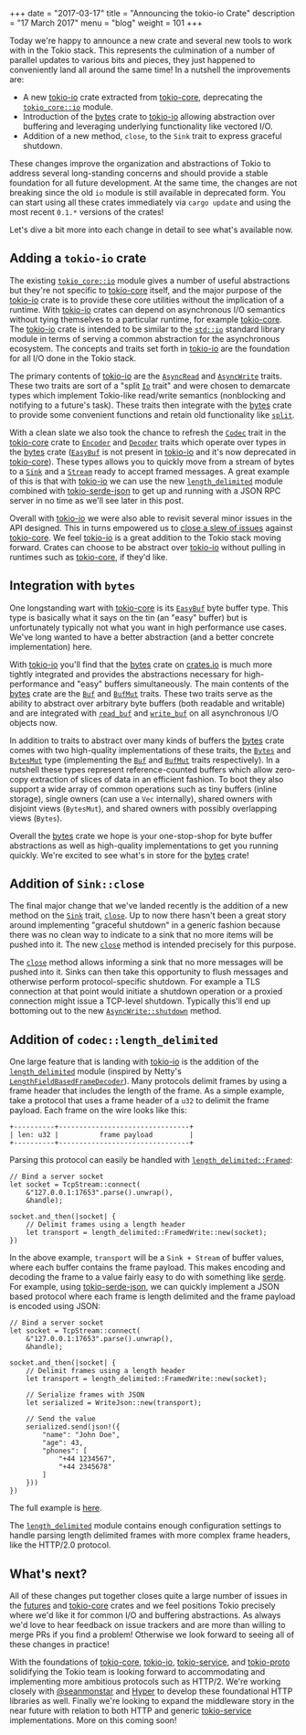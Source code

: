 +++
date = "2017-03-17"
title = "Announcing the tokio-io Crate"
description = "17 March 2017"
menu = "blog"
weight = 101
+++

Today we're happy to announce a new crate and several new tools to work with
in the Tokio stack. This represents the culmination of a number of parallel
updates to various bits and pieces, they just happened to conveniently land all
around the same time! In a nutshell the improvements are:

* A new [tokio-io] crate extracted from [tokio-core], deprecating the
  [`tokio_core::io`] module.
* Introduction of the [bytes] crate to [tokio-io] allowing abstraction over
  buffering and leveraging underlying functionality like vectored I/O.
* Addition of a new method, `close`, to the `Sink` trait to express graceful
  shutdown.

These changes improve the organization and abstractions of Tokio to address
several long-standing concerns and should provide a stable foundation for all
future development. At the same time, the changes are not breaking since the
old `io` module is still available in deprecated form. You can start using all
these crates immediately via `cargo update` and using the most recent `0.1.*`
versions of the crates!

Let's dive a bit more into each change in detail to see what's available now.

## Adding a `tokio-io` crate

The existing [`tokio_core::io`] module gives a number of useful abstractions
but they're not specific to [tokio-core] itself, and the major purpose of the
[tokio-io] crate is to provide these core utilities without the implication of
a runtime. With [tokio-io] crates can depend on asynchronous I/O semantics
without tying themselves to a particular runtime, for example [tokio-core].
The [tokio-io] crate is intended to be similar to the [`std::io`] standard
library module in terms of serving a common abstraction for the asynchronous
ecosystem. The concepts and traits set forth in [tokio-io] are the foundation
for all I/O done in the Tokio stack.

The primary contents of [tokio-io] are the [`AsyncRead`] and [`AsyncWrite`]
traits. These two traits are sort of a "split [`Io`] trait" and were chosen to
demarcate types which implement Tokio-like read/write semantics (nonblocking
and notifying to a future's task). These traits then integrate with the [bytes]
crate to provide some convenient functions and retain old functionality like
[`split`].

With a clean slate we also took the chance to refresh the [`Codec`] trait in the
[tokio-core] crate to [`Encoder`] and [`Decoder`] traits which operate over
types in the [bytes] crate ([`EasyBuf`] is not present in [tokio-io] and it's
now deprecated in [tokio-core]). These types allows you to quickly move from a
stream of bytes to a [`Sink`] and a [`Stream`] ready to accept framed messages.
A great example of this is that with [tokio-io] we can use the new
[`length_delimited`] module combined with [tokio-serde-json] to get up and
running with a JSON RPC server in no time as we'll see later in this post.

Overall with [tokio-io] we were also able to revisit several minor issues in
the API designed. This in turns empowered us to [close a slew of
issues][closing] against [tokio-core]. We feel [tokio-io] is a great addition
to the Tokio stack moving forward. Crates can choose to be abstract over
[tokio-io] without pulling in runtimes such as [tokio-core], if they'd like.

## Integration with `bytes`

One longstanding wart with [tokio-core] is its [`EasyBuf`] byte buffer type.
This type is basically what it says on the tin (an "easy" buffer) but is
unfortunately typically not what you want in high performance use cases. We've
long wanted to have a better abstraction (and a better concrete implementation)
here.

With [tokio-io] you'll find that the [bytes] crate on [crates.io] is much more
tightly integrated and provides the abstractions necessary for high-performance
and "easy" buffers simultaneously. The main contents of the [bytes] crate are
the [`Buf`] and [`BufMut`] traits. These two traits serve as the ability to
abstract over arbitrary byte buffers (both readable and writable) and are
integrated with [`read_buf`] and [`write_buf`] on all asynchronous I/O objects
now.

In addition to traits to abstract over many kinds of buffers the [bytes] crate
comes with two high-quality implementations of these traits, the [`Bytes`] and
[`BytesMut`] type (implementing the [`Buf`] and [`BufMut`] traits respectively).
In a nutshell these types represent reference-counted buffers which allow
zero-copy extraction of slices of data in an efficient fashion. To boot they
also support a wide array of common operations such as tiny buffers (inline
storage), single owners (can use a `Vec` internally), shared owners with
disjoint views (`BytesMut`), and shared owners with possibly overlapping views
(`Bytes`).

Overall the [bytes] crate we hope is your one-stop-shop for byte buffer
abstractions as well as high-quality implementations to get you running
quickly. We're excited to see what's in store for the [bytes] crate!

## Addition of `Sink::close`

The final major change that we've landed recently is the addition of a new
method on the [`Sink`] trait, [`close`]. Up to now there hasn't been a great
story around implementing "graceful shutdown" in a generic fashion because there
was no clean way to indicate to a sink that no more items will be pushed into
it. The new [`close`] method is intended precisely for this purpose.

The [`close`] method allows informing a sink that no more messages will be
pushed into it. Sinks can then take this opportunity to flush messages and
otherwise perform protocol-specific shutdown. For example a TLS connection at
that point would initiate a shutdown operation or a proxied connection might
issue a TCP-level shutdown. Typically this'll end up bottoming out to the new
[`AsyncWrite::shutdown`] method.

## Addition of `codec::length_delimited`

One large feature that is landing with [tokio-io] is the addition of
the [`length_delimited`] module (inspired by Netty's
[`LengthFieldBasedFrameDecoder`]). Many protocols delimit frames by using a
frame header that includes the length of the frame. As a simple example, take a
protocol that uses a frame header of a `u32` to delimit the frame payload. Each
frame on the wire looks like this:

```text
+----------+--------------------------------+
| len: u32 |          frame payload         |
+----------+--------------------------------+
```

Parsing this protocol can easily be handled with
[`length_delimited::Framed`]:

```rust,ignore
// Bind a server socket
let socket = TcpStream::connect(
    &"127.0.0.1:17653".parse().unwrap(),
    &handle);

socket.and_then(|socket| {
    // Delimit frames using a length header
    let transport = length_delimited::FramedWrite::new(socket);
})
```

In the above example, `transport` will be a `Sink + Stream` of buffer
values, where each buffer contains the frame payload. This makes
encoding and decoding the frame to a value fairly easy to do with
something like [serde]. For example, using [tokio-serde-json], we can
quickly implement a JSON based protocol where each frame is length
delimited and the frame payload is encoded using JSON:

```rust,ignore
// Bind a server socket
let socket = TcpStream::connect(
    &"127.0.0.1:17653".parse().unwrap(),
    &handle);

socket.and_then(|socket| {
    // Delimit frames using a length header
    let transport = length_delimited::FramedWrite::new(socket);

    // Serialize frames with JSON
    let serialized = WriteJson::new(transport);

    // Send the value
    serialized.send(json!({
        "name": "John Doe",
        "age": 43,
        "phones": [
            "+44 1234567",
            "+44 2345678"
        ]
    }))
})
```

The full example is [here](https://github.com/carllerche/tokio-serde-json/tree/master/examples).

The [`length_delimited`] module contains enough configuration settings to
handle parsing length delimited frames with more complex frame headers,
like the HTTP/2.0 protocol.

[serde]: https://serde.rs/
[tokio-serde-json]: https://github.com/carllerche/tokio-serde-json
[`length_delimited::Framed`]: https://docs.rs/tokio-io/0.1/tokio_io/codec/length_delimited/struct.Framed.html
[`LengthFieldBasedFrameDecoder`]: https://netty.io/4.0/api/io/netty/handler/codec/LengthFieldBasedFrameDecoder.html

## What's next?

All of these changes put together closes quite a large number of issues in the
[futures] and [tokio-core] crates and we feel positions Tokio precisely where
we'd like it for common I/O and buffering abstractions. As always we'd love to
hear feedback on issue trackers and are more than willing to merge PRs if you
find a problem! Otherwise we look forward to seeing all of these changes in
practice!

With the foundations of [tokio-core], [tokio-io], [tokio-service], and
[tokio-proto] solidifying the Tokio team is looking forward to accommodating
and implementing more ambitious protocols such as HTTP/2. We're working closely
with [@seanmonstar][sean] and [Hyper] to develop these foundational HTTP
libraries as well. Finally we're looking to expand the middleware story in the
near future with relation to both HTTP and generic [tokio-service]
implementations. More on this coming soon!

[`AsyncWrite::shutdown`]: https://docs.rs/tokio-io/0.1/tokio_io/trait.AsyncWrite.html#tymethod.shutdown
[`close`]: https://docs.rs/futures/0.1/futures/sink/trait.Sink.html#method.close
[`Bytes`]: http://carllerche.github.io/bytes/bytes/struct.Bytes.html
[`BytesMut`]: http://carllerche.github.io/bytes/bytes/struct.BytesMut.html
[`read_buf`]: https://docs.rs/tokio-io/0.1/tokio_io/trait.AsyncRead.html#method.read_buf
[`write_buf`]: https://docs.rs/tokio-io/0.1/tokio_io/trait.AsyncWrite.html#method.write_buf
[`Buf`]: http://carllerche.github.io/bytes/bytes/trait.Buf.html
[`BufMut`]: http://carllerche.github.io/bytes/bytes/trait.BufMut.html
[crates.io]: https://crates.io
[tokio-io]: https://crates.io/crates/tokio-io
[futures]: https://crates.io/crates/futures
[tokio-core]: https://crates.io/crates/tokio-core
[tokio-service]: https://crates.io/crates/tokio-service
[tokio-proto]: https://crates.io/crates/tokio-proto
[bytes]: https://crates.io/crates/bytes
[`tokio_core::io`]: https://docs.rs/tokio-core/0.1/tokio_core/io/
[`Io`]: https://docs.rs/tokio-core/0.1/tokio_core/io/trait.Io.html
[`Codec`]: https://docs.rs/tokio-core/0.1/tokio_core/io/trait.Codec.html
[`Stream`]: https://docs.rs/futures/0.1/futures/stream/trait.Stream.html
[`Sink`]: https://docs.rs/futures/0.1/futures/sink/trait.Sink.html
[`std::io`]: https://doc.rust-lang.org/std/io/
[`AsyncWrite`]: https://docs.rs/tokio-io/0.1/tokio_io/trait.AsyncWrite.html
[`AsyncRead`]: https://docs.rs/tokio-io/0.1/tokio_io/trait.AsyncRead.html
[`split`]: https://docs.rs/tokio-io/0.1/tokio_io/trait.AsyncRead.html#method.split
[`Encoder`]: https://docs.rs/tokio-io/0.1/tokio_io/codec/trait.Encoder.html
[`Decoder`]: https://docs.rs/tokio-io/0.1/tokio_io/codec/trait.Decoder.html
[`EasyBuf`]: https://docs.rs/tokio-core/0.1/tokio_core/io/struct.EasyBuf.html
[`length_delimited`]: https://docs.rs/tokio-io/0.1/tokio_io/codec/length_delimited/index.html
[closing]: https://github.com/tokio-rs/tokio-core/issues/61#issuecomment-277568977
[tokio-serde-json]: https://github.com/carllerche/tokio-serde-json
[sean]: https://github.com/seanmonstar
[Hyper]: https://github.com/hyperium/hyper
